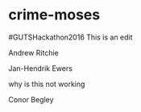 # crime-moses
#GUTSHackathon2016
This is an edit

Andrew Ritchie

Jan-Hendrik Ewers

why is this not working


Conor Begley















































































































































































































































































































































